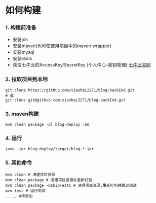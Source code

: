 # 如何构建
### 1. 构建前准备
- 安装jdk
- 安装maven(也可使使用项目中的maven wrapper)
- 安装mysql
- 安装redis
- 获取七牛云的AccessKey/SecretKey (个人中心-密钥管理) [七牛云官网](https://www.qiniu.com/)

### 2. 拉取项目到本地
``` shell script
git clone https://github.com/xiaohai2271/blog-backEnd.git
# 或
git clone git@github.com:xiaohai2271/blog-backEnd.git
```
 
### 3. maven构建
```shell script
mvn clean package -pl blog-deploy -am
```

### 4. 运行
```shell script
java -jar blog-deploy/target/blog-*.jar
```

### 5. 其他命令
```shell script
mvn clean # 清理项目资源
mvn clean package # 清理项目资源并重新打包
mvn clean package -DskipTests # 清理项目资源,重新打包并跳过测试
mvn test # 运行测试 
..... #待添加
```